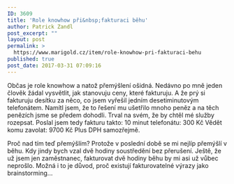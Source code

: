 ```yaml
---
ID: 3609
title: 'Role knowhow při&nbsp;fakturaci běhu'
author: Patrick Zandl
post_excerpt: ""
layout: post
permalink: >
  https://www.marigold.cz/item/role-knowhow-pri-fakturaci-behu
published: true
post_date: 2017-03-31 07:09:16
---
```

Občas je role knowhow a natož přemýšlení ošidná. Nedávno po mně jeden člověk žádal vysvětlit, jak stanovuju ceny, které fakturuju​. A že prý si fakturuju desítku za něco, co jsem vyřešil jedním desetiminutovým telefonátem. Namítl jsem, že to řešení mu ušetřilo mnoho peněz a na těch penězích jsme se předem dohodli. Trval na svém, že by chtěl mé služby rozepsat.
Poslal jsem tedy fakturu takto:
10 minut telefonátu: 300 Kč
Vědět komu zavolat: 9700 Kč
Plus DPH samozřejmě.

Proč nad tím teď přemýšlím? Protože v poslední době se mi nejlíp přemýšlí v běhu. Kdy jindy bych vzal dvě hodiny soustředění bez přerušení. Ještě, že už jsem jen zaměstnanec, fakturovat dvě hodiny běhu by mi asi už vůbec neprošlo. Možná i to je důvod, proč existují fakturovatelné výrazy jako brainstorming...
